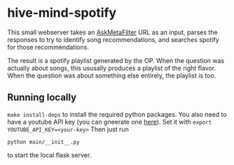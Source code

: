 # hive-mind-spotify

This small webserver takes an [AskMetaFilter](ask.metafilter.com) URL as an input, parses the responses to try to identify song recommendations, and searches spotify for those recommendations. 

The result is a spotify playlist generated by the OP. When the question was actually about songs, this ususally produces a playlist of the right flavor. When the question was about something else entirely, the playlist is too. 

## Running locally
`make install-deps` to install the required python packages. You also need to have a youtube API key (you can gneerate one [here](https://console.developers.google.com/apis/dashboard)). Set it with `export YOUTUBE_API_KEY=<your-key>`
Then just run
```
python main/__init__.py
``` 
to start the local flask server. 
